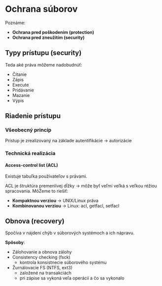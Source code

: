 # Ochrana súborov

Poznáme:
- **Ochrana pred poškodením (protection)**
- **Ochrana pred zneužitím (security)**

## Typy prístupu (security)
Teda aké práva môžeme nadobudnúť:
- Čítanie
- Zápis
- Execute
- Pridávanie
- Mazanie
- Výpis
 
 ## Riadenie prístupu
 ### Všeobecný princíp
 Prístup je zrealizovaný na základe autentifikácie -> autorizácie
 
 ### Technická realizácia
 #### Access-control list (ACL)
 Existuje tabuľka používateľov s právami.
 
 ACL je štruktúra premenlivej dĺžky -> môže byť veľmi veľká s veľkou réžiou spracovania. MôŹeme to riešiť:
- **Kompaktnou verziou** -> UNIX/Linux práva
- **Kombinovanou verziou** -> Linux: acl, getfacl, setfacl

## Obnova (recovery)
Spočíva v nájdení chýb v súborových systémoch a ich nápravu.

**Spôsoby**:
- Zálohovanie a obnova zálohy
- Consistency checking (fsck)
	- kontrola konsistnecie súborového systému
- Žurnálovacie FS (NTFS, ext3)
	- založené na transakciách
	- pri zápise sa vykoná veľa operácií a čo sa vykonalo